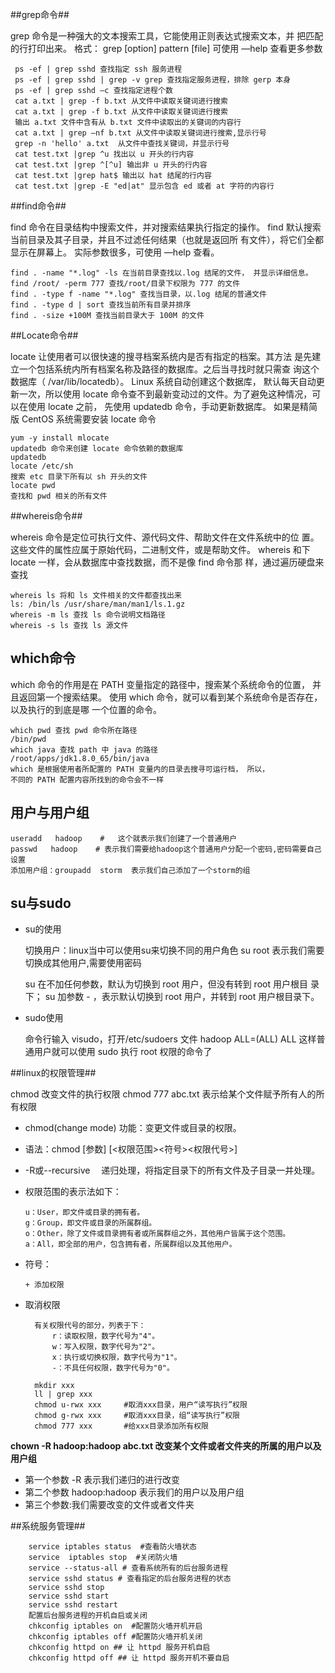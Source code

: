 ##grep命令##

 grep 命令是一种强大的文本搜索工具，它能使用正则表达式搜索文本，并
 把匹配的行打印出来。
 格式： grep [option] pattern [file]
 可使用 —help 查看更多参数

	 ps -ef | grep sshd 查找指定 ssh 服务进程
	 ps -ef | grep sshd | grep -v grep 查找指定服务进程，排除 gerp 本身
	 ps -ef | grep sshd –c 查找指定进程个数
	 cat a.txt | grep -f b.txt 从文件中读取关键词进行搜索
	 cat a.txt | grep -f b.txt 从文件中读取关键词进行搜索
	 输出 a.txt 文件中含有从 b.txt 文件中读取出的关键词的内容行
	 cat a.txt | grep –nf b.txt 从文件中读取关键词进行搜索,显示行号
	 grep -n 'hello' a.txt  从文件中查找关键词，并显示行号
	 cat test.txt |grep ^u 找出以 u 开头的行内容
	 cat test.txt |grep ^[^u] 输出非 u 开头的行内容
	 cat test.txt |grep hat$ 输出以 hat 结尾的行内容
	 cat test.txt |grep -E "ed|at" 显示包含 ed 或者 at 字符的内容行


##find命令##

find 命令在目录结构中搜索文件，并对搜索结果执行指定的操作。
find 默认搜索当前目录及其子目录，并且不过滤任何结果（也就是返回所
有文件），将它们全都显示在屏幕上。
实际参数很多，可使用 —help 查看。

	find . -name "*.log" -ls 在当前目录查找以.log 结尾的文件， 并显示详细信息。
	find /root/ -perm 777 查找/root/目录下权限为 777 的文件
	find . -type f -name "*.log" 查找当目录，以.log 结尾的普通文件
	find . -type d | sort 查找当前所有目录并排序
	find . -size +100M 查找当前目录大于 100M 的文件

##Locate命令##

locate 让使用者可以很快速的搜寻档案系统内是否有指定的档案。其方法
是先建立一个包括系统内所有档案名称及路径的数据库。之后当寻找时就只需查
询这个数据库（ /var/lib/locatedb）。
Linux 系统自动创建这个数据库， 默认每天自动更新一次，所以使用 locate
命令查不到最新变动过的文件。为了避免这种情况，可以在使用 locate 之前，
先使用 updatedb 命令，手动更新数据库。
如果是精简版 CentOS 系统需要安装 locate 命令

    yum -y install mlocate
	updatedb 命令来创建 locate 命令依赖的数据库
	updatedb
	locate /etc/sh
	搜索 etc 目录下所有以 sh 开头的文件
	locate pwd
	查找和 pwd 相关的所有文件

##whereis命令##

whereis 命令是定位可执行文件、源代码文件、帮助文件在文件系统中的位
置。这些文件的属性应属于原始代码，二进制文件，或是帮助文件。
whereis 和下 locate 一样，会从数据库中查找数据，而不是像 find 命令那
样，通过遍历硬盘来查找

	whereis ls 将和 ls 文件相关的文件都查找出来
	ls: /bin/ls /usr/share/man/man1/ls.1.gz
	whereis -m ls 查找 ls 命令说明文档路径
	whereis -s ls 查找 ls 源文件

## which命令 ##

which 命令的作用是在 PATH 变量指定的路径中，搜索某个系统命令的位置，
并且返回第一个搜索结果。
使用 which 命令，就可以看到某个系统命令是否存在，以及执行的到底是哪
一个位置的命令。

	which pwd 查找 pwd 命令所在路径
	/bin/pwd
	which java 查找 path 中 java 的路径
	/root/apps/jdk1.8.0_65/bin/java
	which 是根据使用者所配置的 PATH 变量内的目录去搜寻可运行档， 所以，
	不同的 PATH 配置内容所找到的命令会不一样

## 用户与用户组 ##

	useradd   hadoop    #   这个就表示我们创建了一个普通用户
	passwd   hadoop    # 表示我们需要给hadoop这个普通用户分配一个密码,密码需要自己设置
	添加用户组：groupadd  storm  表示我们自己添加了一个storm的组

## su与sudo ##

- su的使用

   切换用户：linux当中可以使用su来切换不同的用户角色
   su   root   表示我们需要切换成其他用户,需要使用密码

   su 在不加任何参数，默认为切换到 root 用户，但没有转到 root 用户根目
录下； su 加参数 - ，表示默认切换到 root 用户，并转到 root 用户根目录下。

- sudo使用

	命令行输入 visudo，打开/etc/sudoers 文件
	hadoop  ALL=(ALL)       ALL
	这样普通用户就可以使用 sudo 执行 root 权限的命令了

##linux的权限管理##

chmod  改变文件的执行权限
chmod 777 abc.txt    表示给某个文件赋予所有人的所有权限

- 	chmod(change mode) 功能：变更文件或目录的权限。
- 	语法：chmod [参数] [<权限范围><符号><权限代号>]
- 	-R或--recursive 　递归处理，将指定目录下的所有文件及子目录一并处理。
- 	权限范围的表示法如下：
 
		u：User，即文件或目录的拥有者。 
		g：Group，即文件或目录的所属群组。 
		o：Other，除了文件或目录拥有者或所属群组之外，其他用户皆属于这个范围。 
		a：All，即全部的用户，包含拥有者，所属群组以及其他用户。

- 	符号：
 	
		+ 添加权限
		
- 取消权限

	    有关权限代号的部分，列表于下： 
	    	r：读取权限，数字代号为"4"。 
	    	w：写入权限，数字代号为"2"。 
	    	x：执行或切换权限，数字代号为"1"。 
	    	-：不具任何权限，数字代号为"0"。
	
	    mkdir xxx
	    ll | grep xxx
	    chmod u-rwx xxx		#取消xxx目录，用户“读写执行”权限
	    chmod g-rwx xxx 	#取消xxx目录，组“读写执行”权限
	    chmod 777 xxx		#给xxx目录添加所有权限

 **chown -R hadoop:hadoop abc.txt  改变某个文件或者文件夹的所属的用户以及用户组** 

- 第一个参数  -R   表示我们递归的进行改变
- 第二个参数 hadoop:hadoop  表示我们的用户以及用户组
- 第三个参数:我们需要改变的文件或者文件夹


##系统服务管理##

	    service iptables status  #查看防火墙状态
	    service  iptables stop  #关闭防火墙
	    service --status-all # 查看系统所有的后台服务进程
	    service sshd status # 查看指定的后台服务进程的状态
	    service sshd stop
	    service sshd start
	    service sshd restart
	    配置后台服务进程的开机自启或关闭
	    chkconfig iptables on  #配置防火墙开机开启
	    chkconfig iptables off #配置防火墙开机关闭
	    chkconfig httpd on ## 让 httpd 服务开机自启
	    chkconfig httpd off ## 让 httpd 服务开机不要自启



